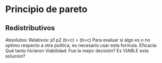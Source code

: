 # Principio de pareto 
## Redistributivos
Absolutos:
Relativos: 
  p1      p2
(b>c) > (b>c)
Para evaluar si algo es o no optimo respecto a otra politica, es necesario usar esta formula.
Eficacia: Qué tanto hicieron
Viabilidad: Fue la mejor decisión? Es VIABLE esta solucion?

